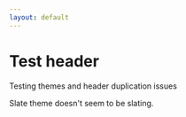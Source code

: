 ```yaml
---
layout: default
---
```


# Test header

Testing themes and header duplication issues

Slate theme doesn't seem to be slating. 
